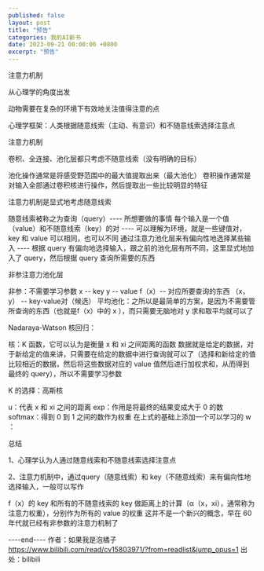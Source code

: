 ```yaml
---
published: false
layout: post
title: "预告"
categories: 我的AI新书
date: 2023-09-21 00:00:00 +0800
excerpt: "预告"
---
```



注意力机制





从心理学的角度出发



动物需要在复杂的环境下有效地关注值得注意的点

心理学框架：人类根据随意线索（主动、有意识）和不随意线索选择注意点








注意力机制



卷积、全连接、池化层都只考虑不随意线索（没有明确的目标）

池化操作通常是将感受野范围中的最大值提取出来（最大池化）
卷积操作通常是对输入全部通过卷积核进行操作，然后提取出一些比较明显的特征




注意力机制是显式地考虑随意线索

随意线索被称之为查询（query）---- 所想要做的事情
每个输入是一个值（value）和不随意线索（key）的对 ---- 可以理解为环境，就是一些键值对，key 和 value 可以相同，也可以不同
通过注意力池化层来有偏向性地选择某些输入 ---- 根据 query 有偏向地选择输入，跟之前的池化层有所不同，这里显式地加入了 query，然后根据 query 查询所需要的东西








非参注意力池化层




非参：不需要学习参数
x -- key
y -- value
f（x）-- 对应所要查询的东西
（x，y） -- key-value对（候选）
平均池化：之所以是最简单的方案，是因为不需要管所查询的东西（也就是f（x）中的 x ），而只需要无脑地对 y 求和取平均就可以了




Nadaraya-Watson 核回归：

核：K 函数，它可以认为是衡量 x 和 xi 之间距离的函数
数据就是给定的数据，对于新给定的值来讲，只需要在给定的数据中进行查询就可以了（选择和新给定的值比较相近的数据，然后将这些数据对应的 value 值然后进行加权求和，从而得到最终的 query），所以不需要学习参数


K 的选择：高斯核


u：代表 x 和 xi 之间的距离
exp：作用是将最终的结果变成大于 0 的数
softmax：得到 0 到 1 之间的数作为权重
在上式的基础上添加一个可以学习的 w ：









总结



1、心理学认为人通过随意线索和不随意线索选择注意点



2、注意力机制中，通过query（随意线索）和 key（不随意线索）来有偏向性地选择输入，一般可以写作


f（x）的 key 和所有的不随意线索的 key 做距离上的计算（α（x，xi），通常称为注意力权重），分别作为所有的 value 的权重
这并不是一个新兴的概念，早在 60 年代就已经有非参数的注意力机制了








----end---- 作者：如果我是泡橘子 https://www.bilibili.com/read/cv15803971/?from=readlist&jump_opus=1 出处：bilibili